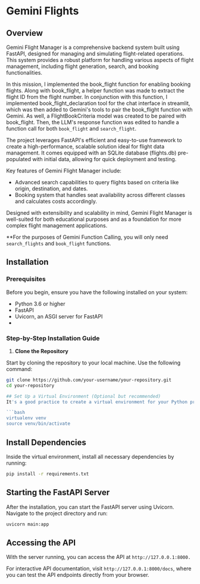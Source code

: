 # Gemini Flights

## Overview

Gemini Flight Manager is a comprehensive backend system built using FastAPI, designed for managing and simulating flight-related operations. This system provides a robust platform for handling various aspects of flight management, including flight generation, search, and booking functionalities.

In this mission, I implemented the book_flight function for enabling booking flights. Along with book_flight, a helper function was made to extract the flight ID from the flight number. In conjunction with this function, I implemented book_flight_declaration tool for the chat interface in streamlit, which was then added to Gemini's tools to pair the book_flight function with Gemini. As well, a FlightBookCriteria model was created to be paired with book_flight. Then, the LLM's response function was edited to handle a function call for both `book_flight` and `search_flight`.

The project leverages FastAPI's efficient and easy-to-use framework to create a high-performance, scalable solution ideal for flight data management. It comes equipped with an SQLite database (flights.db) pre-populated with initial data, allowing for quick deployment and testing.

Key features of Gemini Flight Manager include:
- Advanced search capabilities to query flights based on criteria like origin, destination, and dates.
- Booking system that handles seat availability across different classes and calculates costs accordingly.
  
Designed with extensibility and scalability in mind, Gemini Flight Manager is well-suited for both educational purposes and as a foundation for more complex flight management applications.

**For the purposes of Gemini Function Calling, you will only need `search_flights` and `book_flight` functions.

## Installation

### Prerequisites
Before you begin, ensure you have the following installed on your system:

- Python 3.6 or higher
- FastAPI
- Uvicorn, an ASGI server for FastAPI
- 
### Step-by-Step Installation Guide

1. **Clone the Repository**

Start by cloning the repository to your local machine. Use the following command:

```bash
git clone https://github.com/your-username/your-repository.git
cd your-repository 

## Set Up a Virtual Environment (Optional but recommended)
It's a good practice to create a virtual environment for your Python projects. This keeps your project dependencies isolated. If you have virtualenv installed, create a new environment with:

```bash
virtualenv venv
source venv/bin/activate
```

## Install Dependencies
Inside the virtual environment, install all necessary dependencies by running:

```bash
pip install -r requirements.txt
```

## Starting the FastAPI Server
After the installation, you can start the FastAPI server using Uvicorn. Navigate to the project directory and run:

```bash
uvicorn main:app
```

## Accessing the API
With the server running, you can access the API at `http://127.0.0.1:8000.`

For interactive API documentation, visit `http://127.0.0.1:8000/docs`, where you can test the API endpoints directly from your browser.
